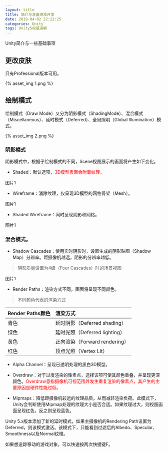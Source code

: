 ```yaml
---
layout: title
title: 简介与准备游戏开发
date: 2019-04-02 22:22:25
categories: Unity
tags: Unity5权威讲解
---
```

Unity简介与一些基础事项

<!--more-->

## 更改皮肤

只有Professional版本可用。

{% asset_img 1.png %}

## 绘制模式

绘制模式（Draw Mode）又分为阴影模式（ShadingMode）、混合模式（Miscellaneous）、延时模式（Deferred）、全局照明（Global Illumination）模式。

{% asset_img 2.png %}

### 阴影模式

阴影模式中，根据子绘制模式的不同，Scene视图展示的画面将产生如下变化。
* Shaded：默认选项，<span style="color:red;">3D模型表面会附着纹理。</span>

图片1

* Wireframe：消除纹理，仅呈现3D模型的网格骨架（Mesh）。

图片1

* Shaded Wireframe：同时呈现阴影和网格。

图片1

### 混合模式。

* Shadow Cascades：使用实时阴影时，设置生成的阴影贴图（Shadow Map）分辨率。距摄像机越远，阴影的分辨率越低。

> 阴影质量设置为4级（Four Cascades）时的场景视图

图片1

* Render Paths：渲染方式不同，画面将呈现不同颜色。

> 不同颜色代表的渲染方式

| Render Paths颜色  | 渲染方式  |
| :------------ | :------------ |
| 青色  | 延时阴影（Deferred shading）  |
| 绿色  | 延时光照（Deferred lighting）  |
| 黄色  | 正向渲染（Forward rendering）  |
| 红色  | 顶点光照（Vertex Lit） |

* Alpha Channel：呈现已透明处理的黑白3D模型。

* Overdraw：对于过度渲染的像素点，选择该项可使其颜色重叠，并呈现更深颜色。<span style="color:red;">Overdraw意指摄像机可视范围外发生重复渲染的像素点，其产生的主要原因是硬件性能过低。</span>

* Mipmaps：降低距摄像机较远的纹理品质，从而减轻渲染负荷。此模式下，Unity会判断使用Mipmap处理的纹理大小是否合适。如果纹理过大，则视图画面呈现红色，反之则呈现蓝色。

Unity 5.x版本添加了新的延时模式，如果主摄像机的Rendering Path设置为Deferred，则该模式激活。该模式下，只能看到过滤后的Albedo、Specular、Smoothness以及Normal纹理。

如果想追踪移动的游戏对象，可以快速按两次快捷键F。